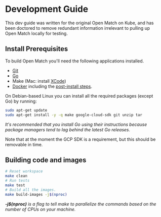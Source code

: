 # Development Guide

This dev guide was written for the original Open Match on Kube, and has been doctored to remove redundant information irrelevant to pulling up Open Match locally for testing.

## Install Prerequisites

To build Open Match you'll need the following applications installed.

 * [Git](https://git-scm.com/downloads)
 * [Go](https://golang.org/doc/install)
 * Make (Mac: install [XCode](https://itunes.apple.com/us/app/xcode/id497799835))
 * [Docker](https://docs.docker.com/install/) including the
   [post-install steps](https://docs.docker.com/install/linux/linux-postinstall/).

On Debian-based Linux you can install all the required packages (except Go) by
running:

```bash
sudo apt-get update
sudo apt-get install -y -q make google-cloud-sdk git unzip tar
```

*It's recommended that you install Go using their instructions because package
managers tend to lag behind the latest Go releases.*

Note that at the moment the GCP SDK is a requirement, but this should be removable in time.

## Building code and images

```bash
# Reset workspace
make clean
# Run tests
make test
# Build all the images.
make build-images -j$(nproc)
```

_**-j$(nproc)** is a flag to tell make to parallelize the commands based on
the number of CPUs on your machine._
